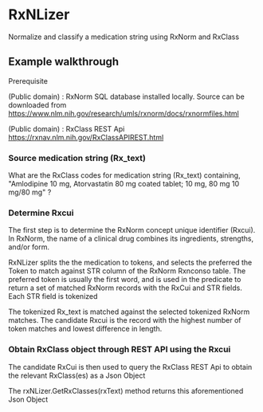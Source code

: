 # RxNLizer
Normalize and classify a medication string using RxNorm and RxClass

## Example walkthrough

Prerequisite

(Public domain) : RxNorm SQL database installed locally. Source can be downloaded from 
https://www.nlm.nih.gov/research/umls/rxnorm/docs/rxnormfiles.html

(Public domain) : RxClass REST Api
https://rxnav.nlm.nih.gov/RxClassAPIREST.html

### Source medication string (Rx_text)
What are the RxClass codes for medication string (Rx_text) containing, "Amlodipine 10 mg, Atorvastatin 80 mg coated tablet; 10 mg, 80 mg 10 mg/80 mg" ? 

### Determine Rxcui
The first step is to determine the RxNorm concept unique identifier (Rxcui). In RxNorm, the name of a clinical drug combines its ingredients, strengths, and/or form.

RxNLizer splits the the medication to tokens, and selects the preferred the Token to match against STR column of the RxNorm Rxnconso table. The preferred token is usually the first word, and is used in the predicate to return a set of matched RxNorm records with the RxCui and STR fields. Each STR field is tokenized

The tokenized Rx_text is matched against the selected tokenized RxNorm matches. The candidate Rxcui is the record with the highest number of token matches and lowest difference in length. 

### Obtain RxClass object through REST API using the Rxcui
The candidate RxCui is then used to query the RxClass REST Api to obtain the relevant RxClass(es) as a Json Object

The rxNLizer.GetRxClasses(rxText) method returns this aforementioned Json Object



